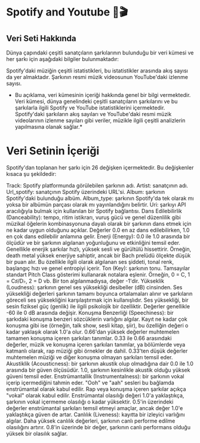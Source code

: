 # Spotify and Youtube 🎤🎬 

## Veri Seti Hakkında

Dünya çapındaki çeşitli sanatçıların şarkılarının bulunduğu bir veri kümesi ve her şarkı için aşağıdaki bilgiler bulunmaktadır:

Spotify'daki müziğin çeşitli istatistikleri, bu istatistikler arasında akış sayısı da yer almaktadır.
Şarkının resmi müzik videosunun YouTube'daki izlenme sayısı.

* Bu açıklama, veri kümesinin içeriği hakkında genel bir bilgi vermektedir. Veri kümesi, dünya genelindeki çeşitli sanatçıların şarkılarını ve bu şarkılarla ilgili Spotify ve YouTube istatistiklerini içermektedir. Spotify'daki şarkıların akış sayıları ve YouTube'daki resmi müzik videolarının izlenme sayıları gibi veriler, müzikle ilgili çeşitli analizlerin yapılmasına olanak sağlar.*

# Veri Setinin İçeriği

Spotify'dan toplanan her şarkı için 26 değişken içermektedir. Bu değişkenler kısaca şu şekildedir:

Track: Spotify platformunda görülebilen şarkının adı.
Artist: sanatçının adı.
Url_spotify: sanatçının Spotify üzerindeki URL'si.
Album: şarkının Spotify'daki bulunduğu albüm.
Album_type: şarkının Spotify'da tek olarak mı yoksa bir albümün parçası olarak mı yayınlandığını belirtir.
Uri: şarkıyı API aracılığıyla bulmak için kullanılan bir Spotify bağlantısı.
Dans Edilebilirlik (Danceability): tempo, ritim istikrarı, vuruş gücü ve genel düzenlilik gibi müzikal öğelerin kombinasyonuna dayalı olarak bir şarkının dans etmek için ne kadar uygun olduğunu açıklar. Değerler 0.0 en az dans edilebilirken, 1.0 en çok dans edilebilir anlamına gelir.
Enerji (Energy): 0.0 ile 1.0 arasında bir ölçüdür ve bir şarkının algılanan yoğunluğunu ve etkinliğini temsil eder. Genellikle enerjik şarkılar hızlı, yüksek sesli ve gürültülü hissettirir. Örneğin, death metal yüksek enerjiye sahiptir, ancak bir Bach prelüdü ölçekte düşük bir puan alır. Bu özellikle ilgili olarak algılanan ses şiddeti, tonal renk, başlangıç hızı ve genel entropiyi içerir.
Ton (Key): şarkının tonu. Tamsayılar standart Pitch Class gösterimi kullanarak notalara eşlenir. Örneğin, 0 = C, 1 = C♯/D♭, 2 = D vb. Bir ton algılanmadıysa, değer -1'dir.
Yükseklik (Loudness): şarkının genel ses yüksekliği desibeller (dB) cinsinden. Ses yüksekliği değerleri şarkının tamamı boyunca ortalamaları alınır ve şarkıların göreceli ses yüksekliğini karşılaştırmak için kullanışlıdır. Ses yüksekliği, bir sesin fiziksel güç (genlik) ile ilgili psikolojik bir özelliktir. Değerler genellikle -60 ile 0 dB arasında değişir.
Konuşma Benzerliği (Speechiness): bir şarkıdaki konuşma benzeri sözcüklerin varlığını algılar. Kayıt ne kadar çok konuşma gibi ise (örneğin, talk show, sesli kitap, şiir), bu özelliğin değeri o kadar yaklaşık olarak 1.0'a olur. 0.66'dan yüksek değerler muhtemelen tamamen konuşma içeren şarkıları tanımlar. 0.33 ile 0.66 arasındaki değerler, müzik ve konuşma içeren şarkıları tanımlar, ya bölümlerde veya katmanlı olarak, rap müziği gibi örnekler de dahil. 0.33'ten düşük değerler muhtemelen müziği ve diğer konuşma olmayan şarkıları temsil eder.
Akustiklik (Acousticness): bir şarkının akustik olup olmadığına dair 0.0 ile 1.0 arasında bir güven ölçüsüdür. 1.0, şarkının kesinlikle akustik olduğu yüksek güveni temsil eder.
Enstrümantallik (Instrumentalness): bir şarkının vokal içerip içermediğini tahmin eder. "Ooh" ve "aah" sesleri bu bağlamda enstrümantal olarak kabul edilir. Rap veya konuşma içeren şarkılar açıkça "vokal" olarak kabul edilir. Enstrümantal olasılığı değeri 1.0'a yaklaştıkça, şarkının vokal içermeme olasılığı o kadar yüksektir. 0.5'in üzerindeki değerler enstrümantal şarkıları temsil etmeyi amaçlar, ancak değer 1.0'e yaklaştıkça güven de artar.
Canlılık (Liveness): kayıtta bir izleyici varlığını algılar. Daha yüksek canlılık değerleri, şarkının canlı performe edilme olasılığını artırır. 0.8'in üzerinde bir değer, şarkının canlı performans olduğu yüksek bir olasılık sağlar.
